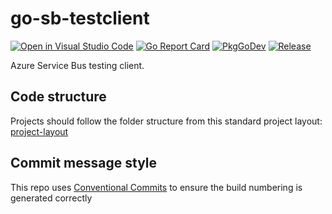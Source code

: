 # go-sb-testclient

[![Open in Visual Studio Code](https://img.shields.io/static/v1?logo=visualstudiocode&label=&message=Open%20in%20Visual%20Studio%20Code&labelColor=2c2c32&color=007acc&logoColor=007acc)](https://open.vscode.dev/danstis/go-sb-testclient)
[![Go Report Card](https://goreportcard.com/badge/github.com/danstis/go-sb-testclient?style=flat-square)](https://goreportcard.com/report/github.com/danstis/go-sb-testclient)
[![PkgGoDev](https://pkg.go.dev/badge/github.com/danstis/go-sb-testclient)](https://pkg.go.dev/github.com/danstis/go-sb-testclient)
[![Release](https://img.shields.io/github/release/danstis/go-sb-testclient.svg?style=flat-square)](https://github.com/danstis/go-sb-testclient/releases/latest)

Azure Service Bus testing client.

## Code structure

Projects should follow the folder structure from this standard project layout: [project-layout](https://github.com/golang-standards/project-layout)

## Commit message style

This repo uses [Conventional Commits](https://www.conventionalcommits.org/) to ensure the build numbering is generated correctly
